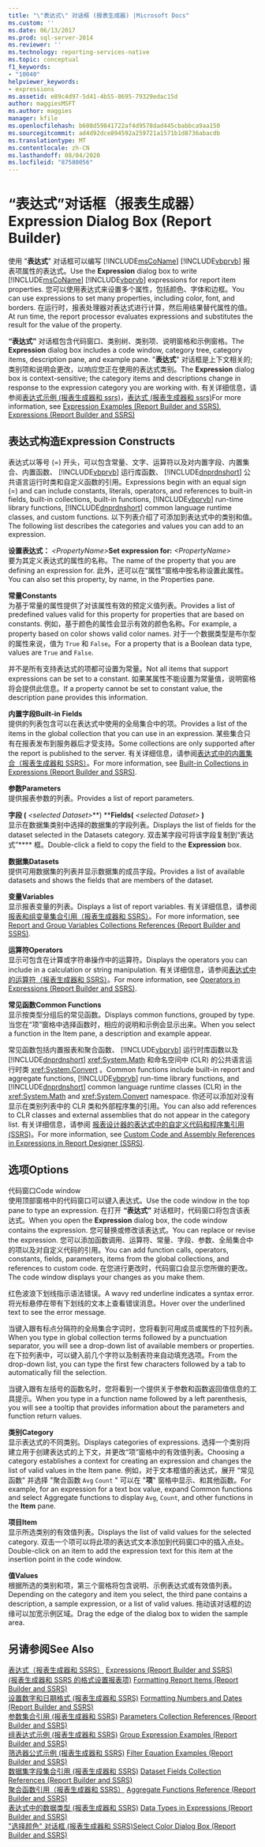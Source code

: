 ```yaml
---
title: "\"表达式\" 对话框 (报表生成器) |Microsoft Docs"
ms.custom: ''
ms.date: 06/13/2017
ms.prod: sql-server-2014
ms.reviewer: ''
ms.technology: reporting-services-native
ms.topic: conceptual
f1_keywords:
- "10040"
helpviewer_keywords:
- expressions
ms.assetid: e89c4d97-5d41-4b55-8695-79329edac15d
author: maggiesMSFT
ms.author: maggies
manager: kfile
ms.openlocfilehash: b608d59841722af4d9578dad445cbabbca9aa150
ms.sourcegitcommit: ad4d92dce894592a259721a1571b1d8736abacdb
ms.translationtype: MT
ms.contentlocale: zh-CN
ms.lasthandoff: 08/04/2020
ms.locfileid: "87580056"
---
```

# <a name="expression-dialog-box-report-builder"></a><span data-ttu-id="4d341-102">“表达式”对话框（报表生成器）</span><span class="sxs-lookup"><span data-stu-id="4d341-102">Expression Dialog Box (Report Builder)</span></span>
  <span data-ttu-id="4d341-103">使用 "**表达式**" 对话框可以编写 [!INCLUDE[msCoName](../includes/msconame-md.md)] [!INCLUDE[vbprvb](../includes/vbprvb-md.md)] 报表项属性的表达式。</span><span class="sxs-lookup"><span data-stu-id="4d341-103">Use the **Expression** dialog box to write [!INCLUDE[msCoName](../includes/msconame-md.md)] [!INCLUDE[vbprvb](../includes/vbprvb-md.md)] expressions for report item properties.</span></span> <span data-ttu-id="4d341-104">您可以使用表达式来设置多个属性，包括颜色、字体和边框。</span><span class="sxs-lookup"><span data-stu-id="4d341-104">You can use expressions to set many properties, including color, font, and borders.</span></span> <span data-ttu-id="4d341-105">在运行时，报表处理器对表达式进行计算，然后用结果替代属性的值。</span><span class="sxs-lookup"><span data-stu-id="4d341-105">At run time, the report processor evaluates expressions and substitutes the result for the value of the property.</span></span>  
  
 <span data-ttu-id="4d341-106">**“表达式”** 对话框包含代码窗口、类别树、类别项、说明窗格和示例窗格。</span><span class="sxs-lookup"><span data-stu-id="4d341-106">The **Expression** dialog box includes a code window, category tree, category items, description pane, and example pane.</span></span> <span data-ttu-id="4d341-107">"**表达式**" 对话框是上下文相关的;类别项和说明会更改，以响应您正在使用的表达式类别。</span><span class="sxs-lookup"><span data-stu-id="4d341-107">The **Expression** dialog box is context-sensitive; the category items and descriptions change in response to the expression category you are working with.</span></span> <span data-ttu-id="4d341-108">有关详细信息，请参阅[表达式示例 &#40;报表生成器和 ssrs&#41;](report-design/expression-examples-report-builder-and-ssrs.md)，[表达式 &#40;报表生成器和 ssrs&#41;](report-design/expressions-report-builder-and-ssrs.md)</span><span class="sxs-lookup"><span data-stu-id="4d341-108">For more information, see [Expression Examples &#40;Report Builder and SSRS&#41;](report-design/expression-examples-report-builder-and-ssrs.md), [Expressions &#40;Report Builder and SSRS&#41;](report-design/expressions-report-builder-and-ssrs.md)</span></span>  
  
## <a name="expression-constructs"></a><span data-ttu-id="4d341-109">表达式构造</span><span class="sxs-lookup"><span data-stu-id="4d341-109">Expression Constructs</span></span>  
 <span data-ttu-id="4d341-110">表达式以等号 (=) 开头，可以包含常量、文字、运算符以及对内置字段、内置集合、内置函数、 [!INCLUDE[vbprvb](../includes/vbprvb-md.md)] 运行库函数、 [!INCLUDE[dnprdnshort](../includes/dnprdnshort-md.md)] 公共语言运行时类和自定义函数的引用。</span><span class="sxs-lookup"><span data-stu-id="4d341-110">Expressions begin with an equal sign (=) and can include constants, literals, operators, and references to built-in fields, built-in collections, built-in functions, [!INCLUDE[vbprvb](../includes/vbprvb-md.md)] run-time library functions, [!INCLUDE[dnprdnshort](../includes/dnprdnshort-md.md)] common language runtime classes, and custom functions.</span></span> <span data-ttu-id="4d341-111">以下列表介绍了可添加到表达式中的类别和值。</span><span class="sxs-lookup"><span data-stu-id="4d341-111">The following list describes the categories and values you can add to an expression.</span></span>  
  
 <span data-ttu-id="4d341-112">**设置表达式：**  _\<PropertyName>_</span><span class="sxs-lookup"><span data-stu-id="4d341-112">**Set expression for:**  _\<PropertyName>_</span></span>  
 <span data-ttu-id="4d341-113">要为其定义表达式的属性的名称。</span><span class="sxs-lookup"><span data-stu-id="4d341-113">The name of the property that you are defining an expression for.</span></span> <span data-ttu-id="4d341-114">此外，还可以在“属性”窗格中按名称设置此属性。</span><span class="sxs-lookup"><span data-stu-id="4d341-114">You can also set this property, by name, in the Properties pane.</span></span>  
  
 <span data-ttu-id="4d341-115">**常量**</span><span class="sxs-lookup"><span data-stu-id="4d341-115">**Constants**</span></span>  
 <span data-ttu-id="4d341-116">为基于常量的属性提供了对该属性有效的预定义值列表。</span><span class="sxs-lookup"><span data-stu-id="4d341-116">Provides a list of predefined values valid for this property for properties that are based on constants.</span></span> <span data-ttu-id="4d341-117">例如，基于颜色的属性会显示有效的颜色名称。</span><span class="sxs-lookup"><span data-stu-id="4d341-117">For example, a property based on color shows valid color names.</span></span> <span data-ttu-id="4d341-118">对于一个数据类型是布尔型的属性来说，值为 `True` 和 `False`。</span><span class="sxs-lookup"><span data-stu-id="4d341-118">For a property that is a Boolean data type, values are `True` and `False`.</span></span>  
  
 <span data-ttu-id="4d341-119">并不是所有支持表达式的项都可设置为常量。</span><span class="sxs-lookup"><span data-stu-id="4d341-119">Not all items that support expressions can be set to a constant.</span></span> <span data-ttu-id="4d341-120">如果某属性不能设置为常量值，说明窗格将会提供此信息。</span><span class="sxs-lookup"><span data-stu-id="4d341-120">If a property cannot be set to constant value, the description pane provides this information.</span></span>  
  
 <span data-ttu-id="4d341-121">**内置字段**</span><span class="sxs-lookup"><span data-stu-id="4d341-121">**Built-in Fields**</span></span>  
 <span data-ttu-id="4d341-122">提供的列表包含可以在表达式中使用的全局集合中的项。</span><span class="sxs-lookup"><span data-stu-id="4d341-122">Provides a list of the items in the global collection that you can use in an expression.</span></span> <span data-ttu-id="4d341-123">某些集合只有在报表发布到服务器后才受支持。</span><span class="sxs-lookup"><span data-stu-id="4d341-123">Some collections are only supported after the report is published to the server.</span></span> <span data-ttu-id="4d341-124">有关详细信息，请参阅[表达式中的内置集合（报表生成器和 SSRS）](report-design/built-in-collections-in-expressions-report-builder.md)。</span><span class="sxs-lookup"><span data-stu-id="4d341-124">For more information, see [Built-in Collections in Expressions &#40;Report Builder and SSRS&#41;](report-design/built-in-collections-in-expressions-report-builder.md).</span></span>  
  
 <span data-ttu-id="4d341-125">**参数**</span><span class="sxs-lookup"><span data-stu-id="4d341-125">**Parameters**</span></span>  
 <span data-ttu-id="4d341-126">提供报表参数的列表。</span><span class="sxs-lookup"><span data-stu-id="4d341-126">Provides a list of report parameters.</span></span>  
  
 <span data-ttu-id="4d341-127">**字段 (** _\<selected Dataset>_\*\*) \*\*</span><span class="sxs-lookup"><span data-stu-id="4d341-127">**Fields(** _\<selected Dataset>_ **)**</span></span>  
 <span data-ttu-id="4d341-128">显示在数据集类别中选择的数据集的字段列表。</span><span class="sxs-lookup"><span data-stu-id="4d341-128">Displays the list of fields for the dataset selected in the Datasets category.</span></span> <span data-ttu-id="4d341-129">双击某字段可将该字段复制到“表达式”\*\*\*\* 框。</span><span class="sxs-lookup"><span data-stu-id="4d341-129">Double-click a field to copy the field to the **Expression** box.</span></span>  
  
 <span data-ttu-id="4d341-130">**数据集**</span><span class="sxs-lookup"><span data-stu-id="4d341-130">**Datasets**</span></span>  
 <span data-ttu-id="4d341-131">提供可用数据集的列表并显示数据集的成员字段。</span><span class="sxs-lookup"><span data-stu-id="4d341-131">Provides a list of available datasets and shows the fields that are members of the dataset.</span></span>  
  
 <span data-ttu-id="4d341-132">**变量**</span><span class="sxs-lookup"><span data-stu-id="4d341-132">**Variables**</span></span>  
 <span data-ttu-id="4d341-133">显示报表变量的列表。</span><span class="sxs-lookup"><span data-stu-id="4d341-133">Displays a list of report variables.</span></span> <span data-ttu-id="4d341-134">有关详细信息，请参阅[报表和组变量集合引用（报表生成器和 SSRS）](report-design/built-in-collections-report-and-group-variables-references-report-builder.md)。</span><span class="sxs-lookup"><span data-stu-id="4d341-134">For more information, see [Report and Group Variables Collections References &#40;Report Builder and SSRS&#41;](report-design/built-in-collections-report-and-group-variables-references-report-builder.md).</span></span>  
  
 <span data-ttu-id="4d341-135">**运算符**</span><span class="sxs-lookup"><span data-stu-id="4d341-135">**Operators**</span></span>  
 <span data-ttu-id="4d341-136">显示可包含在计算或字符串操作中的运算符。</span><span class="sxs-lookup"><span data-stu-id="4d341-136">Displays the operators you can include in a calculation or string manipulation.</span></span> <span data-ttu-id="4d341-137">有关详细信息，请参阅[表达式中的运算符（报表生成器和 SSRS）](report-design/operators-in-expressions-report-builder-and-ssrs.md)。</span><span class="sxs-lookup"><span data-stu-id="4d341-137">For more information, see [Operators in Expressions &#40;Report Builder and SSRS&#41;](report-design/operators-in-expressions-report-builder-and-ssrs.md).</span></span>  
  
 <span data-ttu-id="4d341-138">**常见函数**</span><span class="sxs-lookup"><span data-stu-id="4d341-138">**Common Functions**</span></span>  
 <span data-ttu-id="4d341-139">显示按类型分组后的常见函数。</span><span class="sxs-lookup"><span data-stu-id="4d341-139">Displays common functions, grouped by type.</span></span> <span data-ttu-id="4d341-140">当您在“项”窗格中选择函数时，相应的说明和示例会显示出来。</span><span class="sxs-lookup"><span data-stu-id="4d341-140">When you select a function in the Item pane, a description and example appear.</span></span>  
  
 <span data-ttu-id="4d341-141">常见函数包括内置报表和聚合函数、 [!INCLUDE[vbprvb](../includes/vbprvb-md.md)] 运行时库函数以及 [!INCLUDE[dnprdnshort](../includes/dnprdnshort-md.md)] <xref:System.Math> 和命名空间中 (CLR) 的公共语言运行时类 <xref:System.Convert> 。</span><span class="sxs-lookup"><span data-stu-id="4d341-141">Common functions include built-in report and aggregate functions, [!INCLUDE[vbprvb](../includes/vbprvb-md.md)] run-time library functions, and [!INCLUDE[dnprdnshort](../includes/dnprdnshort-md.md)] common language runtime classes (CLR) in the <xref:System.Math> and <xref:System.Convert> namespace.</span></span> <span data-ttu-id="4d341-142">你还可以添加对没有显示在类别列表中的 CLR 类和外部程序集的引用。</span><span class="sxs-lookup"><span data-stu-id="4d341-142">You can also add references to CLR classes and external assemblies that do not appear in the category list.</span></span> <span data-ttu-id="4d341-143">有关详细信息，请参阅 [报表设计器的表达式中的自定义代码和程序集引用 (SSRS)](report-design/custom-code-and-assembly-references-in-expressions-in-report-designer-ssrs.md)。</span><span class="sxs-lookup"><span data-stu-id="4d341-143">For more information, see [Custom Code and Assembly References in Expressions in Report Designer &#40;SSRS&#41;](report-design/custom-code-and-assembly-references-in-expressions-in-report-designer-ssrs.md).</span></span>  
  
## <a name="options"></a><span data-ttu-id="4d341-144">选项</span><span class="sxs-lookup"><span data-stu-id="4d341-144">Options</span></span>  
 <span data-ttu-id="4d341-145">代码窗口</span><span class="sxs-lookup"><span data-stu-id="4d341-145">Code window</span></span>  
 <span data-ttu-id="4d341-146">使用顶部窗格中的代码窗口可以键入表达式。</span><span class="sxs-lookup"><span data-stu-id="4d341-146">Use the code window in the top pane to type an expression.</span></span> <span data-ttu-id="4d341-147">在打开 **“表达式”** 对话框时，代码窗口将包含该表达式。</span><span class="sxs-lookup"><span data-stu-id="4d341-147">When you open the **Expression** dialog box, the code window contains the expression.</span></span> <span data-ttu-id="4d341-148">您可替换或修改该表达式。</span><span class="sxs-lookup"><span data-stu-id="4d341-148">You can replace or revise the expression.</span></span> <span data-ttu-id="4d341-149">您可以添加函数调用、运算符、常量、字段、参数、全局集合中的项以及对自定义代码的引用。</span><span class="sxs-lookup"><span data-stu-id="4d341-149">You can add function calls, operators, constants, fields, parameters, items from the global collections, and references to custom code.</span></span> <span data-ttu-id="4d341-150">在您进行更改时，代码窗口会显示您所做的更改。</span><span class="sxs-lookup"><span data-stu-id="4d341-150">The code window displays your changes as you make them.</span></span>  
  
 <span data-ttu-id="4d341-151">红色波浪下划线指示语法错误。</span><span class="sxs-lookup"><span data-stu-id="4d341-151">A wavy red underline indicates a syntax error.</span></span> <span data-ttu-id="4d341-152">将光标悬停在带有下划线的文本上查看错误消息。</span><span class="sxs-lookup"><span data-stu-id="4d341-152">Hover over the underlined text to see the error message.</span></span>  
  
 <span data-ttu-id="4d341-153">当键入跟有标点分隔符的全局集合字词时，您将看到可用成员或属性的下拉列表。</span><span class="sxs-lookup"><span data-stu-id="4d341-153">When you type in global collection terms followed by a punctuation separator, you will see a drop-down list of available members or properties.</span></span> <span data-ttu-id="4d341-154">在下拉列表中，可以键入前几个字符以及制表符来自动填充选项。</span><span class="sxs-lookup"><span data-stu-id="4d341-154">From the drop-down list, you can type the first few characters followed by a tab to automatically fill the selection.</span></span>  
  
 <span data-ttu-id="4d341-155">当键入跟有左括号的函数名时，您将看到一个提供关于参数和函数返回值信息的工具提示。</span><span class="sxs-lookup"><span data-stu-id="4d341-155">When you type in a function name followed by a left parenthesis, you will see a tooltip that provides information about the parameters and function return values.</span></span>  
  
 <span data-ttu-id="4d341-156">**类别**</span><span class="sxs-lookup"><span data-stu-id="4d341-156">**Category**</span></span>  
 <span data-ttu-id="4d341-157">显示表达式的不同类别。</span><span class="sxs-lookup"><span data-stu-id="4d341-157">Displays categories of expressions.</span></span> <span data-ttu-id="4d341-158">选择一个类别将建立用于创建表达式的上下文，并更改“项”窗格中的有效值列表。</span><span class="sxs-lookup"><span data-stu-id="4d341-158">Choosing a category establishes a context for creating an expression and changes the list of valid values in the Item pane.</span></span> <span data-ttu-id="4d341-159">例如，对于文本框值的表达式，展开 "常见函数" 并选择 "聚合函数 `Avg` `Count` " 可以在 "**项**" 窗格中显示、和其他函数。</span><span class="sxs-lookup"><span data-stu-id="4d341-159">For example, for an expression for a text box value, expand Common functions and select Aggregate functions to display `Avg`, `Count`, and other functions in the **Item** pane.</span></span>  
  
 <span data-ttu-id="4d341-160">**项目**</span><span class="sxs-lookup"><span data-stu-id="4d341-160">**Item**</span></span>  
 <span data-ttu-id="4d341-161">显示所选类别的有效值列表。</span><span class="sxs-lookup"><span data-stu-id="4d341-161">Displays the list of valid values for the selected category.</span></span> <span data-ttu-id="4d341-162">双击一个项可以将此项的表达式文本添加到代码窗口中的插入点处。</span><span class="sxs-lookup"><span data-stu-id="4d341-162">Double-click on an item to add the expression text for this item at the insertion point in the code window.</span></span>  
  
 <span data-ttu-id="4d341-163">**值**</span><span class="sxs-lookup"><span data-stu-id="4d341-163">**Values**</span></span>  
 <span data-ttu-id="4d341-164">根据所选的类别和项，第三个窗格将包含说明、示例表达式或有效值列表。</span><span class="sxs-lookup"><span data-stu-id="4d341-164">Depending on the category and item you select, the third pane contains a description, a sample expression, or a list of valid values.</span></span> <span data-ttu-id="4d341-165">拖动该对话框的边缘可以加宽示例区域。</span><span class="sxs-lookup"><span data-stu-id="4d341-165">Drag the edge of the dialog box to widen the sample area.</span></span>  
  
## <a name="see-also"></a><span data-ttu-id="4d341-166">另请参阅</span><span class="sxs-lookup"><span data-stu-id="4d341-166">See Also</span></span>  
 <span data-ttu-id="4d341-167">[表达式（报表生成器和 SSRS）](report-design/expressions-report-builder-and-ssrs.md) </span><span class="sxs-lookup"><span data-stu-id="4d341-167">[Expressions &#40;Report Builder and SSRS&#41;](report-design/expressions-report-builder-and-ssrs.md) </span></span>  
 <span data-ttu-id="4d341-168">[&#40;报表生成器和 SSRS 的格式设置报表项&#41;](report-design/formatting-report-items-report-builder-and-ssrs.md) </span><span class="sxs-lookup"><span data-stu-id="4d341-168">[Formatting Report Items &#40;Report Builder and SSRS&#41;](report-design/formatting-report-items-report-builder-and-ssrs.md) </span></span>  
 <span data-ttu-id="4d341-169">[设置数字和日期格式 &#40;报表生成器和 SSRS&#41;](report-design/formatting-numbers-and-dates-report-builder-and-ssrs.md) </span><span class="sxs-lookup"><span data-stu-id="4d341-169">[Formatting Numbers and Dates &#40;Report Builder and SSRS&#41;](report-design/formatting-numbers-and-dates-report-builder-and-ssrs.md) </span></span>  
 <span data-ttu-id="4d341-170">[参数集合引用 &#40;报表生成器和 SSRS&#41;](report-design/built-in-collections-parameters-collection-references-report-builder.md) </span><span class="sxs-lookup"><span data-stu-id="4d341-170">[Parameters Collection References &#40;Report Builder and SSRS&#41;](report-design/built-in-collections-parameters-collection-references-report-builder.md) </span></span>  
 <span data-ttu-id="4d341-171">[组表达式示例 &#40;报表生成器和 SSRS&#41;](report-design/group-expression-examples-report-builder-and-ssrs.md) </span><span class="sxs-lookup"><span data-stu-id="4d341-171">[Group Expression Examples &#40;Report Builder and SSRS&#41;](report-design/group-expression-examples-report-builder-and-ssrs.md) </span></span>  
 <span data-ttu-id="4d341-172">[筛选器公式示例 &#40;报表生成器和 SSRS&#41;](report-design/filter-equation-examples-report-builder-and-ssrs.md) </span><span class="sxs-lookup"><span data-stu-id="4d341-172">[Filter Equation Examples &#40;Report Builder and SSRS&#41;](report-design/filter-equation-examples-report-builder-and-ssrs.md) </span></span>  
 <span data-ttu-id="4d341-173">[数据集字段集合引用 &#40;报表生成器和 SSRS&#41;](report-design/built-in-collections-dataset-fields-collection-references-report-builder.md) </span><span class="sxs-lookup"><span data-stu-id="4d341-173">[Dataset Fields Collection References &#40;Report Builder and SSRS&#41;](report-design/built-in-collections-dataset-fields-collection-references-report-builder.md) </span></span>  
 <span data-ttu-id="4d341-174">[聚合函数引用（报表生成器和 SSRS）](report-design/report-builder-functions-aggregate-functions-reference.md) </span><span class="sxs-lookup"><span data-stu-id="4d341-174">[Aggregate Functions Reference &#40;Report Builder and SSRS&#41;](report-design/report-builder-functions-aggregate-functions-reference.md) </span></span>  
 <span data-ttu-id="4d341-175">[表达式中的数据类型 &#40;报表生成器和 SSRS&#41;](report-design/data-types-in-expressions-report-builder-and-ssrs.md) </span><span class="sxs-lookup"><span data-stu-id="4d341-175">[Data Types in Expressions &#40;Report Builder and SSRS&#41;](report-design/data-types-in-expressions-report-builder-and-ssrs.md) </span></span>  
 [<span data-ttu-id="4d341-176">"选择颜色" 对话框 &#40;报表生成器和 SSRS&#41;</span><span class="sxs-lookup"><span data-stu-id="4d341-176">Select Color Dialog Box &#40;Report Builder and SSRS&#41;</span></span>](../../2014/reporting-services/select-color-dialog-box-report-builder-and-ssrs.md)  
  
  
